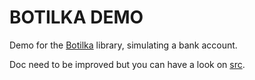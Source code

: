 # BOTILKA DEMO

Demo for the [Botilka](https://github.com/botilka/botilka) library, simulating a bank account.

Doc need to be improved but you can have a look on [src](/src).

